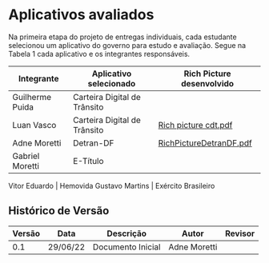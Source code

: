 # Aplicativos avaliados
Na primeira etapa do projeto de entregas individuais, cada estudante selecionou um aplicativo do governo para estudo e avaliação. Segue na Tabela 1 cada aplicativo e os integrantes responsáveis.

Integrante | Aplicativo selecionado | Rich Picture desenvolvido
---------- | ---------------------- | -------------------------
Guilherme Puida | Carteira Digital de Trânsito |
Luan Vasco | Carteira Digital de Trânsito | [Rich picture cdt.pdf](https://github.com/Requisitos-de-Software/2022.1-Exercito-Brasileiro/files/9102897/richpicture_cnh.pdf)
Adne Moretti | Detran-DF | [RichPictureDetranDF.pdf](https://github.com/Requisitos-de-Software/2022.1-Exercito-Brasileiro/files/9102929/RichPictureProj01AdneMoretti.pdf)
Gabriel Moretti | E-Título 

Vitor Eduardo | Hemovida 
Gustavo Martins | Exército Brasileiro

## Histórico de Versão

| Versão | Data | Descrição | Autor | Revisor |
|--------|------|-------|-----------| ------- |
| 0.1 | 29/06/22 | Documento Inicial | Adne Moretti | 
